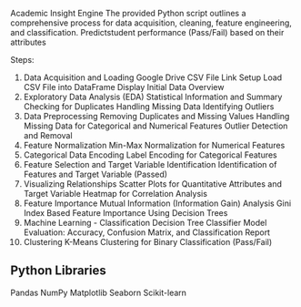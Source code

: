 Academic Insight Engine
The provided Python script outlines a comprehensive process for data acquisition, cleaning, feature engineering, and classification.
Predictstudent performance (Pass/Fail) based on their attributes

Steps:
1. Data Acquisition and Loading
    Google Drive CSV File Link Setup
    Load CSV File into DataFrame
    Display Initial Data Overview
2. Exploratory Data Analysis (EDA)
    Statistical Information and Summary
    Checking for Duplicates
    Handling Missing Data
    Identifying Outliers
3. Data Preprocessing
    Removing Duplicates and Missing Values
    Handling Missing Data for Categorical and Numerical Features
    Outlier Detection and Removal
4. Feature Normalization
    Min-Max Normalization for Numerical Features
5. Categorical Data Encoding
    Label Encoding for Categorical Features
6. Feature Selection and Target Variable Identification
    Identification of Features and Target Variable (Passed)
7. Visualizing Relationships
    Scatter Plots for Quantitative Attributes and Target Variable
    Heatmap for Correlation Analysis
8. Feature Importance
    Mutual Information (Information Gain) Analysis
    Gini Index Based Feature Importance Using Decision Trees
9. Machine Learning - Classification
    Decision Tree Classifier
    Model Evaluation: Accuracy, Confusion Matrix, and Classification Report
10. Clustering
    K-Means Clustering for Binary Classification (Pass/Fail)

Python Libraries
------------------------
Pandas
NumPy
Matplotlib
Seaborn
Scikit-learn